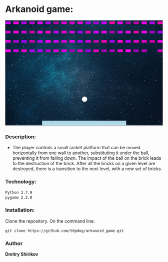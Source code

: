 # Arkanoid game:
![Arkanoid logo](1.jpg "Arkanoid logo")

### Description:
* The player controls a small racket platform that can be moved horizontally
from one wall to another, substituting it under the ball, preventing it from
falling down. The impact of the ball on the brick leads to the destruction 
of the brick. After all the bricks on a given level are destroyed, there 
is a transition to the next level, with a new set of bricks.

### Technology:

```
Python 3.7.9
pygame 2.2.0
```

### Installation:
Clone the repository. On the command line:
```
git clone https://github.com/t0pdog/arkanoid_game.git
```

### Author
  **Dmitry Shirikov**